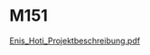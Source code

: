 # M151

[Enis_Hoti_Projektbeschreibung.pdf](https://github.com/enis-hoti/M151/files/6356127/Enis_Hoti_Projektbeschreibung.pdf)

